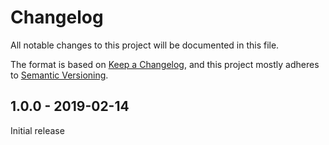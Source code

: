 # Changelog

All notable changes to this project will be documented in this file.

The format is based on [Keep a Changelog](https://keepachangelog.com/en/1.0.0/),
and this project mostly adheres to [Semantic Versioning](https://semver.org/spec/v2.0.0.html).

## 1.0.0 - 2019-02-14

Initial release

[Unreleased]: https://github.com/benface/tailwindcss-interaction-variants/compare/v1.0.0...HEAD
